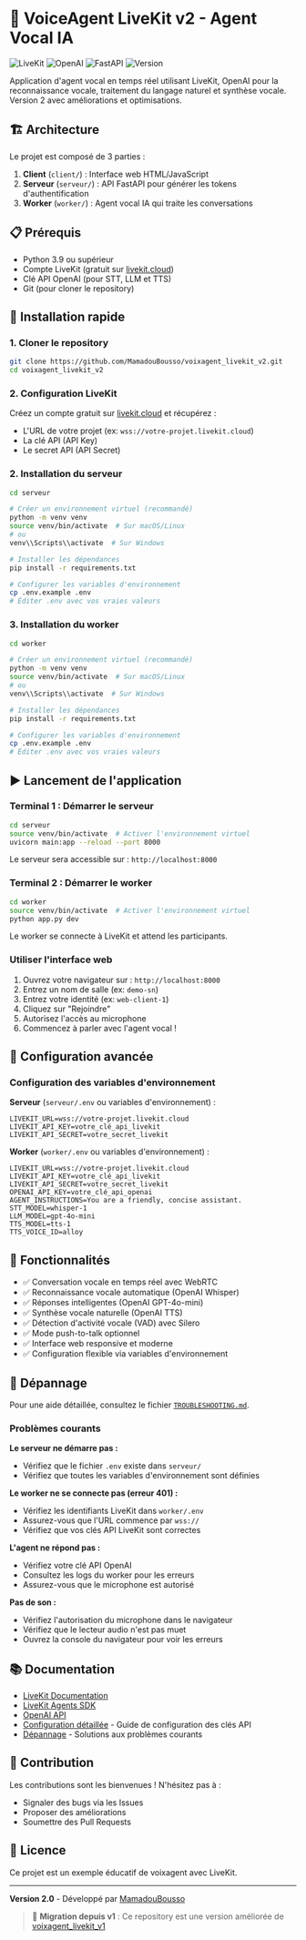 # 🎤 VoiceAgent LiveKit v2 - Agent Vocal IA

![LiveKit](https://img.shields.io/badge/LiveKit-v2.0-blue?style=flat-square&logo=livekit)
![OpenAI](https://img.shields.io/badge/OpenAI-Integration-green?style=flat-square&logo=openai)
![FastAPI](https://img.shields.io/badge/FastAPI-Server-red?style=flat-square&logo=fastapi)
![Version](https://img.shields.io/badge/Version-2.0-gold?style=flat-square)

Application d'agent vocal en temps réel utilisant LiveKit, OpenAI pour la reconnaissance vocale, traitement du langage naturel et synthèse vocale. Version 2 avec améliorations et optimisations.

## 🏗️ Architecture

Le projet est composé de 3 parties :

1. **Client** (`client/`) : Interface web HTML/JavaScript
2. **Serveur** (`serveur/`) : API FastAPI pour générer les tokens d'authentification
3. **Worker** (`worker/`) : Agent vocal IA qui traite les conversations

## 📋 Prérequis

- Python 3.9 ou supérieur
- Compte LiveKit (gratuit sur [livekit.cloud](https://livekit.cloud))
- Clé API OpenAI (pour STT, LLM et TTS)
- Git (pour cloner le repository)

## 🚀 Installation rapide

### 1. Cloner le repository

```bash
git clone https://github.com/MamadouBousso/voixagent_livekit_v2.git
cd voixagent_livekit_v2
```

### 2. Configuration LiveKit

Créez un compte gratuit sur [livekit.cloud](https://livekit.cloud) et récupérez :
- L'URL de votre projet (ex: `wss://votre-projet.livekit.cloud`)
- La clé API (API Key)
- Le secret API (API Secret)

### 2. Installation du serveur

```bash
cd serveur

# Créer un environnement virtuel (recommandé)
python -m venv venv
source venv/bin/activate  # Sur macOS/Linux
# ou
venv\\Scripts\\activate  # Sur Windows

# Installer les dépendances
pip install -r requirements.txt

# Configurer les variables d'environnement
cp .env.example .env
# Éditer .env avec vos vraies valeurs
```

### 3. Installation du worker

```bash
cd worker

# Créer un environnement virtuel (recommandé)
python -m venv venv
source venv/bin/activate  # Sur macOS/Linux
# ou
venv\\Scripts\\activate  # Sur Windows

# Installer les dépendances
pip install -r requirements.txt

# Configurer les variables d'environnement
cp .env.example .env
# Éditer .env avec vos vraies valeurs
```

## ▶️ Lancement de l'application

### Terminal 1 : Démarrer le serveur

```bash
cd serveur
source venv/bin/activate  # Activer l'environnement virtuel
uvicorn main:app --reload --port 8000
```

Le serveur sera accessible sur : `http://localhost:8000`

### Terminal 2 : Démarrer le worker

```bash
cd worker
source venv/bin/activate  # Activer l'environnement virtuel
python app.py dev
```

Le worker se connecte à LiveKit et attend les participants.

### Utiliser l'interface web

1. Ouvrez votre navigateur sur : `http://localhost:8000`
2. Entrez un nom de salle (ex: `demo-sn`)
3. Entrez votre identité (ex: `web-client-1`)
4. Cliquez sur "Rejoindre"
5. Autorisez l'accès au microphone
6. Commencez à parler avec l'agent vocal !

## 🔧 Configuration avancée

### Configuration des variables d'environnement

**Serveur** (`serveur/.env` ou variables d'environnement) :
```env
LIVEKIT_URL=wss://votre-projet.livekit.cloud
LIVEKIT_API_KEY=votre_clé_api_livekit
LIVEKIT_API_SECRET=votre_secret_livekit
```

**Worker** (`worker/.env` ou variables d'environnement) :
```env
LIVEKIT_URL=wss://votre-projet.livekit.cloud
LIVEKIT_API_KEY=votre_clé_api_livekit
LIVEKIT_API_SECRET=votre_secret_livekit
OPENAI_API_KEY=votre_clé_api_openai
AGENT_INSTRUCTIONS=You are a friendly, concise assistant.
STT_MODEL=whisper-1
LLM_MODEL=gpt-4o-mini
TTS_MODEL=tts-1
TTS_VOICE_ID=alloy
```

## 🎯 Fonctionnalités

- ✅ Conversation vocale en temps réel avec WebRTC
- ✅ Reconnaissance vocale automatique (OpenAI Whisper)
- ✅ Réponses intelligentes (OpenAI GPT-4o-mini)
- ✅ Synthèse vocale naturelle (OpenAI TTS)
- ✅ Détection d'activité vocale (VAD) avec Silero
- ✅ Mode push-to-talk optionnel
- ✅ Interface web responsive et moderne
- ✅ Configuration flexible via variables d'environnement

## 🐛 Dépannage

Pour une aide détaillée, consultez le fichier [`TROUBLESHOOTING.md`](TROUBLESHOOTING.md).

### Problèmes courants

**Le serveur ne démarre pas :**
- Vérifiez que le fichier `.env` existe dans `serveur/`
- Vérifiez que toutes les variables d'environnement sont définies

**Le worker ne se connecte pas (erreur 401) :**
- Vérifiez les identifiants LiveKit dans `worker/.env`
- Assurez-vous que l'URL commence par `wss://`
- Vérifiez que vos clés API LiveKit sont correctes

**L'agent ne répond pas :**
- Vérifiez votre clé API OpenAI
- Consultez les logs du worker pour les erreurs
- Assurez-vous que le microphone est autorisé

**Pas de son :**
- Vérifiez l'autorisation du microphone dans le navigateur
- Vérifiez que le lecteur audio n'est pas muet
- Ouvrez la console du navigateur pour voir les erreurs

## 📚 Documentation

- [LiveKit Documentation](https://docs.livekit.io/)
- [LiveKit Agents SDK](https://docs.livekit.io/agents/)
- [OpenAI API](https://platform.openai.com/docs)
- [Configuration détaillée](SETUP.md) - Guide de configuration des clés API
- [Dépannage](TROUBLESHOOTING.md) - Solutions aux problèmes courants

## 🤝 Contribution

Les contributions sont les bienvenues ! N'hésitez pas à :
- Signaler des bugs via les Issues
- Proposer des améliorations
- Soumettre des Pull Requests

## 📝 Licence

Ce projet est un exemple éducatif de voixagent avec LiveKit.

---

**Version 2.0** - Développé par [MamadouBousso](https://github.com/MamadouBousso)

> 🔄 **Migration depuis v1** : Ce repository est une version améliorée de [voixagent_livekit_v1](https://github.com/MamadouBousso/voixagent_livekit_v1.git)

